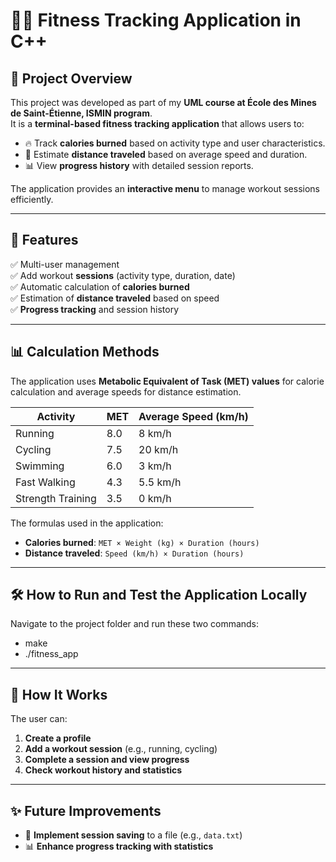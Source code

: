 # 🏋️‍♂️ Fitness Tracking Application in C++

## 📌 Project Overview
This project was developed as part of my **UML course at École des Mines de Saint-Étienne, ISMIN program**.  
It is a **terminal-based fitness tracking application** that allows users to:
- 🔥 Track **calories burned** based on activity type and user characteristics.
- 📏 Estimate **distance traveled** based on average speed and duration.
- 📊 View **progress history** with detailed session reports.

The application provides an **interactive menu** to manage workout sessions efficiently.

---

## 🚀 Features
✅ Multi-user management  
✅ Add workout **sessions** (activity type, duration, date)  
✅ Automatic calculation of **calories burned**  
✅ Estimation of **distance traveled** based on speed  
✅ **Progress tracking** and session history  

---

## 📊 Calculation Methods
The application uses **Metabolic Equivalent of Task (MET) values** for calorie calculation and average speeds for distance estimation.

| Activity             | MET   | Average Speed (km/h) |
|----------------------|-------|----------------------|
| Running             | 8.0   | 8 km/h               |
| Cycling            | 7.5   | 20 km/h              |
| Swimming           | 6.0   | 3 km/h               |
| Fast Walking       | 4.3   | 5.5 km/h             |
| Strength Training  | 3.5   | 0 km/h               |

The formulas used in the application:
- **Calories burned**: `MET × Weight (kg) × Duration (hours)`
- **Distance traveled**: `Speed (km/h) × Duration (hours)`

---

## 🛠️ How to Run and Test the Application Locally
Navigate to the project folder and run these two commands:

- make
- ./fitness_app


---

## 📌 How It Works
The user can:
1. **Create a profile**  
2. **Add a workout session** (e.g., running, cycling)  
3. **Complete a session and view progress**  
4. **Check workout history and statistics**  

---

## ✨ Future Improvements
- 💾 **Implement session saving** to a file (e.g., `data.txt`)  
- 📊 **Enhance progress tracking with statistics**  